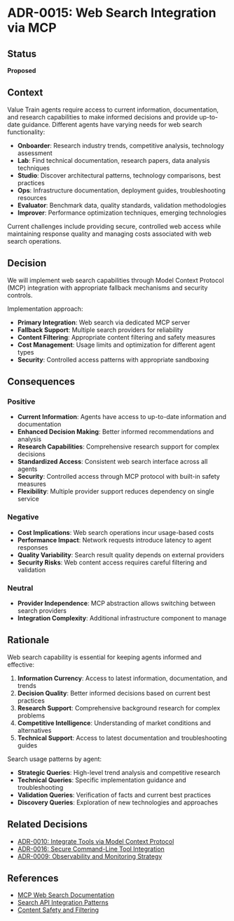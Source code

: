 # ADR-0015: Web Search Integration via MCP

## Status
**Proposed**

## Context
Value Train agents require access to current information, documentation, and research capabilities to make informed decisions and provide up-to-date guidance. Different agents have varying needs for web search functionality:

- **Onboarder**: Research industry trends, competitive analysis, technology assessment
- **Lab**: Find technical documentation, research papers, data analysis techniques
- **Studio**: Discover architectural patterns, technology comparisons, best practices
- **Ops**: Infrastructure documentation, deployment guides, troubleshooting resources
- **Evaluator**: Benchmark data, quality standards, validation methodologies
- **Improver**: Performance optimization techniques, emerging technologies

Current challenges include providing secure, controlled web access while maintaining response quality and managing costs associated with web search operations.

## Decision
We will implement web search capabilities through Model Context Protocol (MCP) integration with appropriate fallback mechanisms and security controls.

Implementation approach:
- **Primary Integration**: Web search via dedicated MCP server
- **Fallback Support**: Multiple search providers for reliability
- **Content Filtering**: Appropriate content filtering and safety measures
- **Cost Management**: Usage limits and optimization for different agent types
- **Security**: Controlled access patterns with appropriate sandboxing

## Consequences

### Positive
- **Current Information**: Agents have access to up-to-date information and documentation
- **Enhanced Decision Making**: Better informed recommendations and analysis
- **Research Capabilities**: Comprehensive research support for complex decisions
- **Standardized Access**: Consistent web search interface across all agents
- **Security**: Controlled access through MCP protocol with built-in safety measures
- **Flexibility**: Multiple provider support reduces dependency on single service

### Negative
- **Cost Implications**: Web search operations incur usage-based costs
- **Performance Impact**: Network requests introduce latency to agent responses
- **Quality Variability**: Search result quality depends on external providers
- **Security Risks**: Web content access requires careful filtering and validation

### Neutral
- **Provider Independence**: MCP abstraction allows switching between search providers
- **Integration Complexity**: Additional infrastructure component to manage

## Rationale
Web search capability is essential for keeping agents informed and effective:

1. **Information Currency**: Access to latest information, documentation, and trends
2. **Decision Quality**: Better informed decisions based on current best practices
3. **Research Support**: Comprehensive background research for complex problems
4. **Competitive Intelligence**: Understanding of market conditions and alternatives
5. **Technical Support**: Access to latest documentation and troubleshooting guides

Search usage patterns by agent:
- **Strategic Queries**: High-level trend analysis and competitive research
- **Technical Queries**: Specific implementation guidance and troubleshooting
- **Validation Queries**: Verification of facts and current best practices
- **Discovery Queries**: Exploration of new technologies and approaches

## Related Decisions
- [ADR-0010: Integrate Tools via Model Context Protocol](adr-0010-integrate-tools-via-mcp.md)
- [ADR-0016: Secure Command-Line Tool Integration](adr-0016-secure-command-line-tool.md)
- [ADR-0009: Observability and Monitoring Strategy](adr-0009-observability-and-monitoring-strategy.md)

## References
- [MCP Web Search Documentation](https://modelcontextprotocol.io/docs/tools/web-search)
- [Search API Integration Patterns](https://docs.microsoft.com/en-us/bing/search-apis/)
- [Content Safety and Filtering](https://docs.microsoft.com/en-us/azure/cognitive-services/content-moderator/)